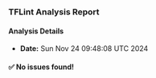### TFLint Analysis Report
#### Analysis Details
- **Date:** Sun Nov 24 09:48:08 UTC 2024

#### :white_check_mark: No issues found!
